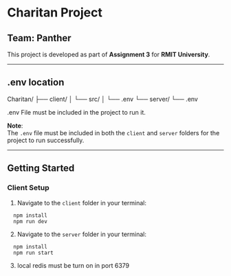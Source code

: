 # Charitan Project  

## Team: Panther  
This project is developed as part of **Assignment 3** for **RMIT University**.  

---

## .env location
Charitan/
    ├── client/
    │   └── src/
    │       └── .env
    └── server/
        └── .env

.env File must be included in the project to run it.


**Note**:  
The `.env` file must be included in both the `client` and `server` folders for the project to run successfully.  

---

## Getting Started  

### Client Setup  
1. Navigate to the `client` folder in your terminal:  
```
  npm install
  npm run dev
```
2. Navigate to the `server` folder in your terminal:
```
  npm install
  npm run start
```

3. local redis must be turn on in port 6379


